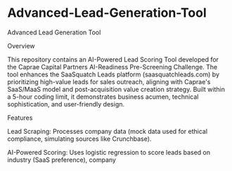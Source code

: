 # Advanced-Lead-Generation-Tool
Advanced Lead Generation Tool

Overview

This repository contains an AI-Powered Lead Scoring Tool developed for the Caprae Capital Partners AI-Readiness Pre-Screening Challenge. The tool enhances the SaaSquatch Leads platform (saasquatchleads.com) by prioritizing high-value leads for sales outreach, aligning with Caprae's SaaS/MaaS model and post-acquisition value creation strategy. Built within a 5-hour coding limit, it demonstrates business acumen, technical sophistication, and user-friendly design.

Features





Lead Scraping: Processes company data (mock data used for ethical compliance, simulating sources like Crunchbase).



AI-Powered Scoring: Uses logistic regression to score leads based on industry (SaaS preference), company
